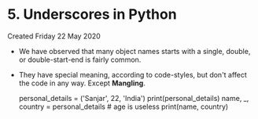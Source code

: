 # 5. Underscores in Python
Created Friday 22 May 2020


* We have observed that many object names starts with a single, double, or double-start-end is fairly common.
* They have special meaning, according to code-styles, but don't affect the code in any way. Except **Mangling**.

	personal_details = ('Sanjar', 22, 'India')
	print(personal_details)
	name, _, country = personal_details # age is useless
	print(name, country)


